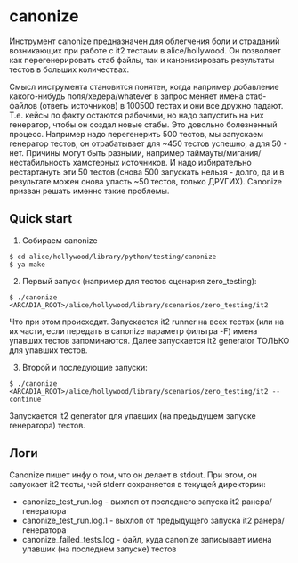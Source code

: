 # canonize

Инструмент canonize предназначен для облегчения боли и страданий возникающих при работе с it2 тестами в alice/hollywood.
Он позволяет как перегенерировать стаб файлы, так и канонизировать результаты тестов в больших количествах.

Смысл инструмента становится понятен, когда например добавление какого-нибудь поля/хедера/whatever в запрос меняет имена стаб-файлов 
(ответы источников) в 100500 тестах и они все дружно падают. Т.е. кейсы по факту остаются рабочими, но надо запустить на них генератор, 
чтобы он создал новые стабы. Это довольно болезненный процесс. Например надо перегенерить 500 тестов, мы запускаем генератор тестов, 
он отрабатывает для ~450 тестов успешно, а для 50 - нет. Причины могут быть разными, например таймауты/мигания/нестабильность 
хамстерных источников. И надо избирательно рестартануть эти 50 тестов (снова 500 запускать нельзя - долго, да и в результате можен снова 
упасть ~50 тестов, только ДРУГИХ). Canonize призван решать именно такие проблемы.

## Quick start

1) Собираем canonize
```
$ cd alice/hollywood/library/python/testing/canonize
$ ya make
```

2) Первый запуск (например для тестов сценария zero_testing):
```
$ ./canonize <ARCADIA_ROOT>/alice/hollywood/library/scenarios/zero_testing/it2
```
Что при этом происходит. Запускается it2 runner на всех тестах (или на их части, если передать в canonize параметр фильтра -F)
имена упавших тестов запоминаются. Далее запускается it2 generator ТОЛЬКО для упавших тестов.

3) Второй и последующие запуски:
```
$ ./canonize <ARCADIA_ROOT>/alice/hollywood/library/scenarios/zero_testing/it2 --continue
```
Запускается it2 generator для упавших (на предыдущем запуске генератора) тестов.

## Логи

Canonize пишет инфу о том, что он делает в stdout. При этом, он запускает it2 тесты, чей stderr сохраняется в текущей директории:

* canonize_test_run.log - выхлоп от последнего запуска it2 ранера/генератора
* canonize_test_run.log.1 - выхлоп от предыдущего запуска it2 ранера/генератора
* canonize_failed_tests.log - файл, куда canonize записывает имена упавших (на последнем запуске) тестов
